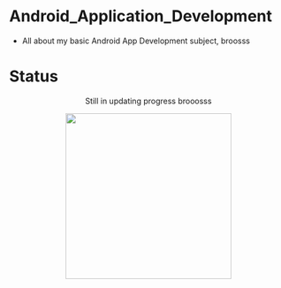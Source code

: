 # Android_Application_Development

* All about my basic Android App Development subject, broosss

# Status 

<p align = "center">Still in updating progress brooosss</p>
<p align = "center"><img src = "https://i.pinimg.com/originals/d7/0f/43/d70f43463e6ac0599e29f70bdf05ceea.gif" height = "300px"/></p>
